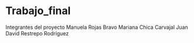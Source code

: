 # Trabajo_final  
Integrantes del proyecto
Manuela Rojas Bravo
Mariana Chica Carvajal
Juan David Restrepo Rodríguez
